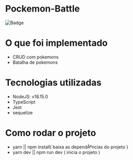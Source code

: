 # Pockemon-Battle

![Badge](https://img.shields.io/static/v1?label=POCKEMON&message=BATTLE&color=<COLOR>&style=<STYLE>&logo=<LOGO>)

O que foi implementado
======================
* CRUD com pokemons
* Batalha de pokemons
  
Tecnologias utilizadas
======================
* NodeJS: v18.15.0
* TypeScript
* Jest
* sequelize

Como rodar o projeto
======================
* yarn || npm install( baixa as dependÃªncias do projeto )
* yarn dev || npm run dev ( inicia o projeto )

